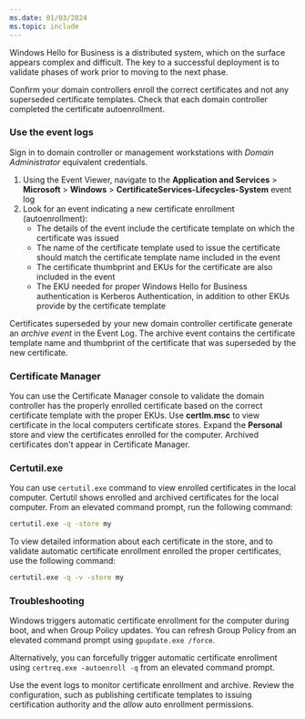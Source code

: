 ```yaml
---
ms.date: 01/03/2024
ms.topic: include
---
```


Windows Hello for Business is a distributed system, which on the surface appears complex and difficult. The key to a successful deployment is to validate phases of work prior to moving to the next phase.

Confirm your domain controllers enroll the correct certificates and not any superseded certificate templates. Check that each domain controller completed the certificate autoenrollment.

### Use the event logs

Sign in to domain controller or management workstations with *Domain Administrator* equivalent credentials.

1. Using the Event Viewer, navigate to the **Application and Services** > **Microsoft** > **Windows** > **CertificateServices-Lifecycles-System** event log
1. Look for an event indicating a new certificate enrollment (autoenrollment):
   - The details of the event include the certificate template on which the certificate was issued
   - The name of the certificate template used to issue the certificate should match the certificate template name included in the event
   - The certificate thumbprint and EKUs for the certificate are also included in the event
   - The EKU needed for proper Windows Hello for Business authentication is Kerberos Authentication, in addition to other EKUs provide by the certificate template

Certificates superseded by your new domain controller certificate generate an *archive event* in the Event Log. The archive event contains the certificate template name and thumbprint of the certificate that was superseded by the new certificate.

### Certificate Manager

You can use the Certificate Manager console to validate the domain controller has the properly enrolled certificate based on the correct certificate template with the proper EKUs. Use **certlm.msc** to view certificate in the local computers certificate stores. Expand the **Personal** store and view the certificates enrolled for the computer. Archived certificates don't appear in Certificate Manager.

### Certutil.exe

You can use `certutil.exe` command to view enrolled certificates in the local computer. Certutil shows enrolled and archived certificates for the local computer. From an elevated command prompt, run the following command:

```cmd
certutil.exe -q -store my
```

To view detailed information about each certificate in the store, and to validate automatic certificate enrollment enrolled the proper certificates, use the following command:

```cmd
certutil.exe -q -v -store my
```

### Troubleshooting

Windows triggers automatic certificate enrollment for the computer during boot, and when Group Policy updates. You can refresh Group Policy from an elevated command prompt using `gpupdate.exe /force`.

Alternatively, you can forcefully trigger automatic certificate enrollment using `certreq.exe -autoenroll -q` from an elevated command prompt.

Use the event logs to monitor certificate enrollment and archive. Review the configuration, such as publishing certificate templates to issuing certification authority and the *allow* auto enrollment permissions.
